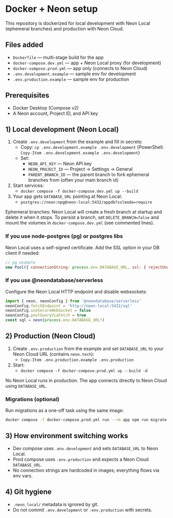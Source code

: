 # Docker + Neon setup

This repository is dockerized for local development with Neon Local (ephemeral branches) and production with Neon Cloud.

## Files added
- `Dockerfile` — multi-stage build for the app
- `docker-compose.dev.yml` — app + Neon Local proxy (for development)
- `docker-compose.prod.yml` — app only (connects to Neon Cloud)
- `.env.development.example` — sample env for development
- `.env.production.example` — sample env for production

## Prerequisites
- Docker Desktop (Compose v2)
- A Neon account, Project ID, and API key

## 1) Local development (Neon Local)
1. Create `.env.development` from the example and fill in secrets:
   - Copy: `cp .env.development.example .env.development` (PowerShell: `Copy-Item .env.development.example .env.development`)
   - Set:
     - `NEON_API_KEY` — Neon API key
     - `NEON_PROJECT_ID` — Project → Settings → General
     - `PARENT_BRANCH_ID` — the parent branch to fork ephemeral branches from (often your main branch id)
2. Start services:
   - `docker compose -f docker-compose.dev.yml up --build`
3. Your app gets `DATABASE_URL` pointing at Neon Local:
   - `postgres://neon:npg@neon-local:5432/appdb?sslmode=require`

Ephemeral branches: Neon Local will create a fresh branch at startup and delete it when it stops. To persist a branch, set `DELETE_BRANCH=false` and mount the volumes in `docker-compose.dev.yml` (see commented lines).

### If you use node-postgres (pg) or postgres libs
Neon Local uses a self-signed certificate. Add the SSL option in your DB client if needed:
```js path=null start=null
// pg example
new Pool({ connectionString: process.env.DATABASE_URL, ssl: { rejectUnauthorized: false } })
```

### If you use @neondatabase/serverless
Configure the Neon Local HTTP endpoint and disable websockets:
```ts path=null start=null
import { neon, neonConfig } from '@neondatabase/serverless'
neonConfig.fetchEndpoint = 'http://neon-local:5432/sql'
neonConfig.useSecureWebSocket = false
neonConfig.poolQueryViaFetch = true
const sql = neon(process.env.DATABASE_URL!)
```

## 2) Production (Neon Cloud)
1. Create `.env.production` from the example and set `DATABASE_URL` to your Neon Cloud URL (contains `neon.tech`):
   - `Copy-Item .env.production.example .env.production`
2. Start:
   - `docker compose -f docker-compose.prod.yml up --build -d`

No Neon Local runs in production. The app connects directly to Neon Cloud using `DATABASE_URL`.

### Migrations (optional)
Run migrations as a one-off task using the same image:
```sh path=null start=null
docker compose -f docker-compose.prod.yml run --rm app npm run migrate
```

## 3) How environment switching works
- Dev compose uses `.env.development` and sets `DATABASE_URL` to Neon Local.
- Prod compose uses `.env.production` and expects a Neon Cloud `DATABASE_URL`.
- No connection strings are hardcoded in images; everything flows via env vars.

## 4) Git hygiene
- `.neon_local/` metadata is ignored by git.
- Do not commit `.env.development` or `.env.production` with secrets.